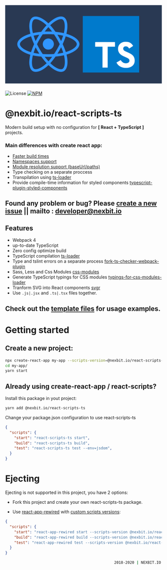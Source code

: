 ## ![react-scripts-ts](template/src/assets/react-ts.png)


![License](https://img.shields.io/github/license/nexbitio/react-scripts-ts.svg)
[![NPM](https://img.shields.io/npm/v/@nexbit.io/react-scripts-ts.svg)](https://www.npmjs.com/package/@nexbit.io/react-scripts-ts)


# @nexbit.io/react-scripts-ts

Modern build setup with no configuration for <b> [ React + TypeScript ] </b>projects.

### Main differences with create react app:

- [Faster build times](https://github.com/nexbitio/react-scripts-ts/issues/7#issue-394549780)
- [Namespaces support](https://www.typescriptlang.org/docs/handbook/namespaces.html)
- [Module resolution support (baseUrl/paths)](https://www.typescriptlang.org/docs/handbook/module-resolution.html)
- Type checking	on a separate proccess
- Transpilation using [ts-loader](https://github.com/TypeStrong/ts-loader)
- Provide compile-time information for styled components [typescript-plugin-styled-components](https://github.com/Igorbek/typescript-plugin-styled-components)

## Found any problem or bug? Please [create a new issue](https://github.com/nexbitio/react-scripts-ts/issues) || mailto : developer@nexbit.io

## Features
- Webpack 4
- up-to-date TypeScript
- Zero config optimize build
- TypeScript compilation [ts-loader](https://github.com/TypeStrong/ts-loader)
- Type and tslint errors on a separate process [fork-ts-checker-webpack-plugin](https://github.com/Realytics/fork-ts-checker-webpack-plugin)
- Sass, Less and Css Modules [css-modules](https://github.com/css-modules/css-modules)
- Generate TypeScript typings for CSS modules [typings-for-css-modules-loader](https://github.com/nexbitio/typings-for-css-modules-loader)
- Tranform SVG into React components [svgr](https://github.com/smooth-code/svgr)
- Use `.js|.jsx` and `.ts|.tsx` files together.


## Check out the [template files](template) for usage examples.

# Getting started

## Create a new project:

```bash
npx create-react-app my-app --scripts-version=@nexbit.io/react-scripts-ts
cd my-app/
yarn start
```
 

## Already using create-react-app / react-scripts?

Install this package in yout project:

```bash
yarn add @nexbit.io/react-scripts-ts
```

Change your package.json configuration to use react-scripts-ts

```json
{
  "scripts": {
    "start": "react-scripts-ts start",
    "build": "react-scripts-ts build",
    "test": "react-scripts-ts test --env=jsdom",
  }
}
```

# Ejecting

Ejecting is not supported in this project, you have 2 options:

- Fork this project and create your own react-scripts-ts package.

- Use [react-app-rewired](https://github.com/timarney/react-app-rewired) with [custom scripts versions](https://github.com/timarney/react-app-rewired#2-custom-scripts-versions):

```json
{
  "scripts": {
    "start": "react-app-rewired start --scripts-version @nexbit.io/react-scripts-ts",
    "build": "react-app-rewired build --scripts-version @nexbit.io/react-scripts-ts",
    "test": "react-app-rewired test --scripts-version @nexbit.io/react-scripts-ts --env=jsdom"
  }
}
```

```bash
                                                 2018-2020 | NEXBIT.IO Ltd.
```
